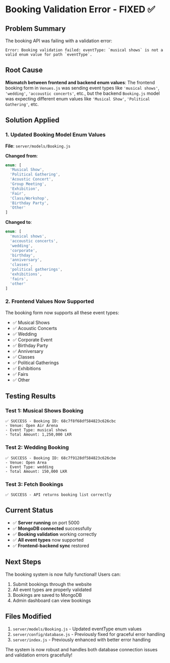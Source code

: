 # Booking Validation Error - FIXED ✅

## Problem Summary
The booking API was failing with a validation error:
```
Error: Booking validation failed: eventType: `musical shows` is not a valid enum value for path `eventType`.
```

## Root Cause
**Mismatch between frontend and backend enum values**: The frontend booking form in `Venues.js` was sending event types like `'musical shows'`, `'wedding'`, `'accoustic concerts'`, etc., but the backend `Booking.js` model was expecting different enum values like `'Musical Show'`, `'Political Gathering'`, etc.

## Solution Applied

### 1. Updated Booking Model Enum Values
**File**: `server/models/Booking.js`

**Changed from**:
```javascript
enum: [
  'Musical Show',
  'Political Gathering', 
  'Acoustic Concert',
  'Group Meeting',
  'Exhibition',
  'Fair',
  'Class/Workshop',
  'Birthday Party',
  'Other'
]
```

**Changed to**:
```javascript
enum: [
  'musical shows',
  'accoustic concerts',
  'wedding',
  'corporate',
  'birthday',
  'anniversary',
  'classes',
  'political gatherings',
  'exhibitions',
  'fairs',
  'other'
]
```

### 2. Frontend Values Now Supported
The booking form now supports all these event types:
- ✅ Musical Shows
- ✅ Acoustic Concerts  
- ✅ Wedding
- ✅ Corporate Event
- ✅ Birthday Party
- ✅ Anniversary
- ✅ Classes
- ✅ Political Gatherings
- ✅ Exhibitions
- ✅ Fairs
- ✅ Other

## Testing Results

### Test 1: Musical Shows Booking
```
✅ SUCCESS - Booking ID: 68c7f8f68df584823c626cbc
- Venue: Open Air Arena
- Event Type: musical shows
- Total Amount: 1,250,000 LKR
```

### Test 2: Wedding Booking  
```
✅ SUCCESS - Booking ID: 68c7f9128df584823c626cbe
- Venue: Open Area
- Event Type: wedding
- Total Amount: 150,000 LKR
```

### Test 3: Fetch Bookings
```
✅ SUCCESS - API returns booking list correctly
```

## Current Status
- ✅ **Server running** on port 5000
- ✅ **MongoDB connected** successfully
- ✅ **Booking validation** working correctly
- ✅ **All event types** now supported
- ✅ **Frontend-backend sync** restored

## Next Steps
The booking system is now fully functional! Users can:
1. Submit bookings through the website
2. All event types are properly validated
3. Bookings are saved to MongoDB
4. Admin dashboard can view bookings

## Files Modified
1. `server/models/Booking.js` - Updated eventType enum values
2. `server/config/database.js` - Previously fixed for graceful error handling
3. `server/index.js` - Previously enhanced with better error handling

The system is now robust and handles both database connection issues and validation errors gracefully!